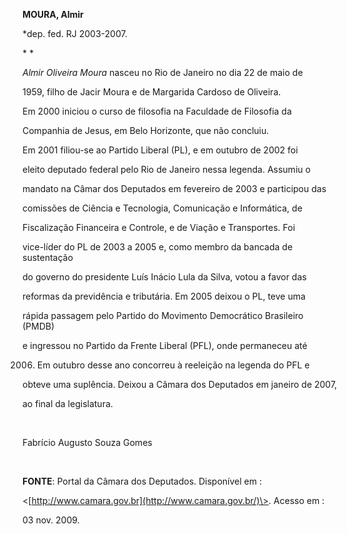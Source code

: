 **MOURA, Almir**



\*dep. fed. RJ 2003-2007.



* *



*Almir Oliveira Moura* nasceu no Rio de Janeiro no dia 22 de maio de

1959, filho de Jacir Moura e de Margarida Cardoso de Oliveira.



Em 2000 iniciou o curso de filosofia na Faculdade de Filosofia da

Companhia de Jesus, em Belo Horizonte, que não concluiu.



Em 2001 filiou-se ao Partido Liberal (PL), e em outubro de 2002 foi

eleito deputado federal pelo Rio de Janeiro nessa legenda. Assumiu o

mandato na Câmar dos Deputados em fevereiro de 2003 e participou das

comissões de Ciência e Tecnologia, Comunicação e Informática, de

Fiscalização Financeira e Controle, e de Viação e Transportes. Foi

vice-líder do PL de 2003 a 2005 e, como membro da bancada de sustentação

do governo do presidente Luís Inácio Lula da Silva, votou a favor das

reformas da previdência e tributária. Em 2005 deixou o PL, teve uma

rápida passagem pelo Partido do Movimento Democrático Brasileiro (PMDB)

e ingressou no Partido da Frente Liberal (PFL), onde permaneceu até

2006. Em outubro desse ano concorreu à reeleição na legenda do PFL e

obteve uma suplência. Deixou a Câmara dos Deputados em janeiro de 2007,

ao final da legislatura.



 



Fabrício Augusto Souza Gomes



 



**FONTE**: Portal da Câmara dos Deputados. Disponível em :

\<[http://www.camara.gov.br](http://www.camara.gov.br/)\>. Acesso em :

03 nov. 2009.



 

